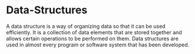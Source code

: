 # Data-Structures
 A data structure is a way of organizing data so that it can be used efficiently. It is a collection of data elements that are stored together and allows certain operations to be performed on them. Data structures are used in almost every program or software system that has been developed.

